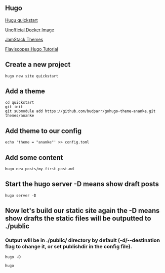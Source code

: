 ## Hugo

[Hugu quickstart](https://gohugo.io/getting-started/quick-start/)

[Unofficial Docker Image](https://hub.docker.com/r/klakegg/hugo/)

[JamStack Themes](https://jamstackthemes.dev/ssg/hugo/)

[Flaviscopes Hugo Tutorial](https://flaviocopes.com/start-blog-with-hugo/)

## Create a new project

````
hugo new site quickstart

````

## Add a theme

````
cd quickstart
git init
git submodule add https://github.com/budparr/gohugo-theme-ananke.git themes/ananke

````

## Add theme to our config

````
echo 'theme = "ananke"' >> config.toml
````

## Add some content

````
hugo new posts/my-first-post.md
````

## Start the hugo server -D means show draft posts

````
hugo server -D
````

## Now let's build our static site again the -D means show drafts the static files will be outputted to ./public

### Output will be in ./public/ directory by default (-d/--destination flag to change it, or set publishdir in the config file).

````
hugo -D

hugo
````
